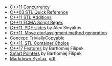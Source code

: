 * [C++11 Concurrency](https://github.com/nikolaAV/Storehouse-Of-Knowledge/blob/master/cheat_sheets/concurrency.md)
* [C++03 STL Quick Reference](https://github.com/nikolaAV/Storehouse-Of-Knowledge/blob/master/cheat_sheets/STL_quick_reference.md)
* [C++11 STL Additions](https://github.com/nikolaAV/Storehouse-Of-Knowledge/blob/master/cheat_sheets/STL_additions_Cpp11.md)
* [C++11 ECMA Script Regex](https://github.com/nikolaAV/Storehouse-Of-Knowledge/blob/master/cheat_sheets/ECMA_script_regex.md)
* [C++11, PDF slides](http://soft.vub.ac.be/~cderoove/structuur2/C++11.pdf) by Alex Sinyakov
* [C++11, Move ctor\\assigment method generation](https://github.com/nikolaAV/Storehouse-Of-Knowledge/blob/master/cheat_sheets/move_ctor_assigment_generation.md)
* [Concept: TriviallyCopyable](https://github.com/nikolaAV/Storehouse-Of-Knowledge/blob/master/cheat_sheets/trivially_copyable.md)
* [C++11, STL Container Choice](https://github.com/nikolaAV/Storehouse-Of-Knowledge/blob/master/cheat_sheets/STL_container_choice.md)
* [C++17 Features](https://github.com/nikolaAV/Storehouse-Of-Knowledge/blob/master/cheat_sheets/cpp17RedCard.md) by Bartlomiej Filipek
* [Smart Pointers](https://github.com/nikolaAV/Storehouse-Of-Knowledge/blob/master/cheat_sheets/smart_ptr.md) by Bartlomiej Filipek
* [Markdown Syntax](https://github.com/nikolaAV/Storehouse-Of-Knowledge/blob/master/cheat_sheets/markdown_syntax.md), [pdf](https://guides.github.com/features/mastering-markdown/)
